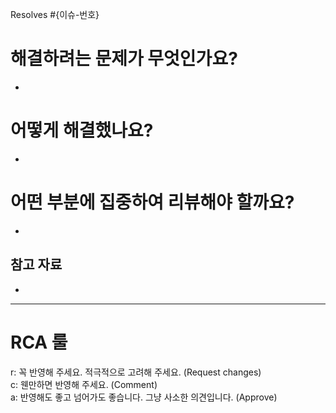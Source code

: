 Resolves #{이슈-번호}
<!--
e.g. Resolves #10, resolves #123
-->

# 해결하려는 문제가 무엇인가요?

-

# 어떻게 해결했나요?

-

# 어떤 부분에 집중하여 리뷰해야 할까요?

-

## 참고 자료

-

---

# RCA 룰

r: 꼭 반영해 주세요. 적극적으로 고려해 주세요. (Request changes)  
c: 웬만하면 반영해 주세요. (Comment)  
a: 반영해도 좋고 넘어가도 좋습니다. 그냥 사소한 의견입니다. (Approve)
